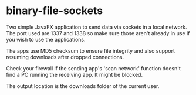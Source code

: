 # binary-file-sockets

Two simple JavaFX application to send data via sockets in a local network. 
The port used are 1337 and 1338 so make sure those aren't already in use if you wish to use the applications.

The apps use MD5 checksum to ensure file integrity and also support resuming downloads after dropped connections.

Check your firewall if the sending app's 'scan network' function doesn't find a PC running the receiving app. It might be blocked.

The output location is the downloads folder of the current user.